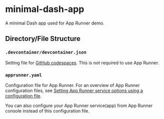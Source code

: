 # minimal-dash-app
A minimal Dash app used for App Runner demo.

## Directory/File Structure
### `.devcontainer/devcontainer.json`
Setting file for [GitHub codespaces](https://github.com/features/codespaces). This is not required to use App Runner.

### `apprunner.yaml`
Configuration file for App Runner. For an overview of App Runner configuration files, see [Setting App Runner service options using a configuration file](https://docs.aws.amazon.com/apprunner/latest/dg/config-file.html).

You can also configure your App Runner service(app) from App Runner console instead of this configuration file.
